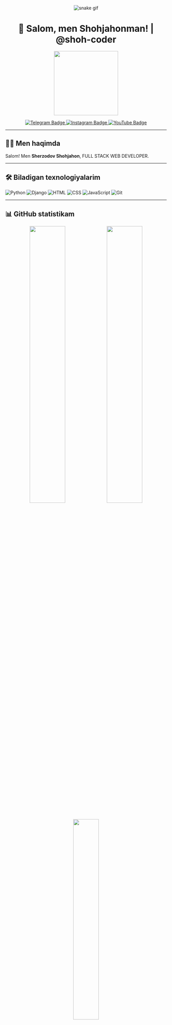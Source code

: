<p align="center">
  <img src="https://github.com/shoh-coder/shoh-coder/blob/output/github-contribution-grid-snake.svg" alt="snake gif">
</p>


<h1 align="center">👋 Salom, men Shohjahonman! | @shoh-coder</h1>


<p align="center">
  <img src="https://media.giphy.com/media/qgQUggAC3Pfv687qPC/giphy.gif" width="200">
</p>

<p align="center">
  <a href="https://t.me/shohjahon2011_blog">
    <img src="https://img.shields.io/badge/Telegram-26A5E4?style=for-the-badge&logo=telegram&logoColor=white" alt="Telegram Badge"/>
  </a>
  <a href="https://instagram.com/shoh_coder">
    <img src="https://img.shields.io/badge/Instagram-E4405F?style=for-the-badge&logo=instagram&logoColor=white" alt="Instagram Badge"/>
  </a>
  <a href="https://youtube.com/@shoh-coder">
    <img src="https://img.shields.io/badge/Youtube-FF0000?style=for-the-badge&logo=youtube&logoColor=white" alt="YouTube Badge"/>
  </a>
</p>

---

## 👨‍💻 Men haqimda

Salom! Men **Sherzodov Shohjahon**, FULL STACK WEB DEVELOPER. 

---

## 🛠 Biladigan texnologiyalarim

![Python](https://img.shields.io/badge/Python-3776AB?style=for-the-badge&logo=python&logoColor=white)
![Django](https://img.shields.io/badge/Django-092E20?style=for-the-badge&logo=django&logoColor=white)
![HTML](https://img.shields.io/badge/HTML5-E34F26?style=for-the-badge&logo=html5&logoColor=white)
![CSS](https://img.shields.io/badge/CSS3-1572B6?style=for-the-badge&logo=css3&logoColor=white)
![JavaScript](https://img.shields.io/badge/JavaScript-F7DF1E?style=for-the-badge&logo=javascript&logoColor=black)
![Git](https://img.shields.io/badge/Git-F05032?style=for-the-badge&logo=git&logoColor=white)

---

## 📊 GitHub statistikam

<p align="center">
  <img src="https://github-readme-stats.vercel.app/api?username=shohjahonsherzodov&show_icons=true&theme=tokyonight" width="47%">
  <img src="https://github-readme-streak-stats.herokuapp.com/?user=shohjahonsherzodov&theme=tokyonight" width="47%">
</p>

<p align="center">
  <img src="https://github-readme-stats.vercel.app/api/top-langs/?username=shoh-coder&layout=compact&theme=tokyonight" width="40%">
</p>

---

## 🚀 Mening loyihalarim

<div align="center">

<a href="https://github.com/shoh-coder/django-blog">
  <img src="https://img.shields.io/badge/Django%20Blog-100000?style=for-the-badge&logo=github&logoColor=white&labelColor=black&color=black">
</a>

<a href="https://github.com/shoh-coder/python-quiz-bot">
  <img src="https://img.shields.io/badge/Python%20Quiz%20Bot-100000?style=for-the-badge&logo=github&logoColor=white&labelColor=black&color=black">
</a>

<a href="https://github.com/shoh-coder/ustoz-bot">
  <img src="https://img.shields.io/badge/Ustoz%20Bot-100000?style=for-the-badge&logo=github&logoColor=white&labelColor=black&color=black">
</a>

<a href="https://github.com/shoh-coder/portfolio-website">
  <img src="https://img.shields.io/badge/Portfolio%20Website-100000?style=for-the-badge&logo=github&logoColor=white&labelColor=black&color=black">
</a>

</div>

---


